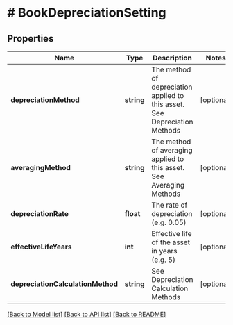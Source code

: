 # # BookDepreciationSetting

## Properties

Name | Type | Description | Notes
------------ | ------------- | ------------- | -------------
**depreciationMethod** | **string** | The method of depreciation applied to this asset. See Depreciation Methods | [optional] 
**averagingMethod** | **string** | The method of averaging applied to this asset. See Averaging Methods | [optional] 
**depreciationRate** | **float** | The rate of depreciation (e.g. 0.05) | [optional] 
**effectiveLifeYears** | **int** | Effective life of the asset in years (e.g. 5) | [optional] 
**depreciationCalculationMethod** | **string** | See Depreciation Calculation Methods | [optional] 

[[Back to Model list]](../../README.md#documentation-for-models) [[Back to API list]](../../README.md#documentation-for-api-endpoints) [[Back to README]](../../README.md)


